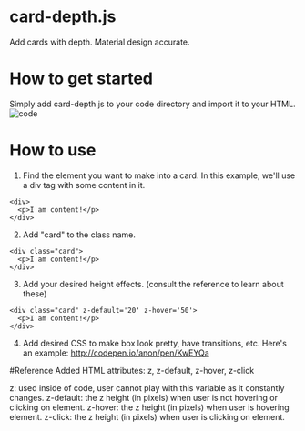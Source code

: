# card-depth.js
Add cards with depth. Material design accurate. 

# How to get started
Simply add card-depth.js to your code directory and import it to your HTML. 
![code](http://i.imgur.com/ESC0NkL.png)

# How to use
1. Find the element you want to make into a card. In this example, we'll use a div tag with some content in it.
```
<div>
  <p>I am content!</p>
</div>
```
2. Add "card" to the class name.
```
<div class="card">
  <p>I am content!</p>
</div>
```
3. Add your desired height effects. (consult the reference to learn about these)
```
<div class="card" z-default='20' z-hover='50'>
  <p>I am content!</p>
</div>
```
4. Add desired CSS to make box look pretty, have transitions, etc. Here's an example: http://codepen.io/anon/pen/KwEYQa

#Reference
Added HTML attributes: z, z-default, z-hover, z-click

z: used inside of code, user cannot play with this variable as it constantly changes.
z-default: the z height (in pixels) when user is not hovering or clicking on element.
z-hover: the z height (in pixels) when user is hovering element.
z-click: the z height (in pixels) when user is clicking on element.
